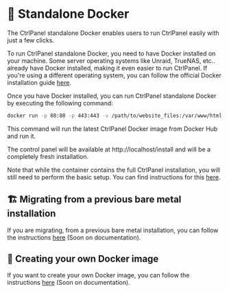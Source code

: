 # 🐳 Standalone Docker

The CtrlPanel standalone Docker enables users to run CtrlPanel easily with just a few clicks.

To run CtrlPanel standalone Docker, you need to have Docker installed on your machine. Some server operating systems like Unraid, TrueNAS, etc.. already have Docker installed, making it even easier to run CtrlPanel.
If you're using a different operating system, you can follow the official Docker installation guide [here](https://docs.docker.com/get-docker/).

Once you have Docker installed, you can run CtrlPanel standalone Docker by executing the following command:

```bash
docker run -p 80:80 -p 443:443 -v /path/to/website_files:/var/www/html -v /path/to/nginx_config:/etc/nginx/conf.d/ ctrlpanel/ctrlpanel
```

This command will run the latest CtrlPanel Docker image from Docker Hub and run it.

The control panel will be available at http://localhost/install and will be a completely fresh installation.

Note that while the container contains the full CtrlPanel installation, you will still need to perform the basic setup. You can find instructions for this [here](https://ctrlpanel.gg/docs/Installation/getting-started#basic-setup).

## 🏗️ Migrating from a previous bare metal installation

If you are migrating, from a previous bare metal installation, you can follow the instructions [here]() (Soon on documentation).

## 🧰 Creating your own Docker image

If you want to create your own Docker image, you can follow the instructions [here]() (Soon on documentation).
